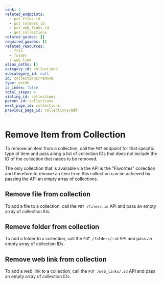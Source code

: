 ```yaml
---
rank: 4
related_endpoints:
  - put_files_id
  - put_folders_id
  - put_web_links_id
  - get_collections
related_guides: []
required_guides: []
related_resources:
  - file
  - folder
  - web_link
alias_paths: []
category_id: collections
subcategory_id: null
id: collections/remove
type: guide
is_index: false
total_steps: 4
sibling_id: collections
parent_id: collections
next_page_id: collections
previous_page_id: collections/add
---
```


# Remove Item from Collection

To remove an item from a collection, call the `PUT` endpoint for that specific
type of item and pass along a list of collection IDs that does not include the
ID of the collection that needs to be removed.

<Message warning>

The only collection that is available via the API is the "Favorites"
collection and therefore to remove an item from this collection can be
achieved by passing the API an empty array of collections.

</Message>

## Remove file from collection

To add a file to a collection, call the `PUT /files/:id` API and pass an empty
array of collection IDs.

<Samples id='put_files_id' variant='remove_from_collection' >

</Samples>

## Remove folder from collection

To add a folder to a collection, call the `PUT /folders/:id` API and pass an
empty array of collection IDs.

<Samples id='put_folders_id' variant='remove_from_collection' >

</Samples>

## Remove web link from collection

To add a web link to a collection, call the `PUT /web_links/:id` API and pass an
empty array of collection IDs.

<Samples id='put_web_links_id' variant='remove_from_collection' >

</Samples>
